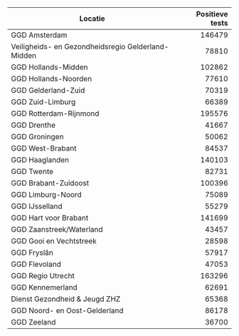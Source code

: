 | Locatie | Positieve tests |
|---------|----------------:|
| GGD Amsterdam                            | 146479 |
| Veiligheids- en Gezondheidsregio Gelderland-Midden | 78810 |
| GGD Hollands-Midden                      | 102862 |
| GGD Hollands-Noorden                     | 77610 |
| GGD Gelderland-Zuid                      | 70319 |
| GGD Zuid-Limburg                         | 66389 |
| GGD Rotterdam-Rijnmond                   | 195576 |
| GGD Drenthe                              | 41667 |
| GGD Groningen                            | 50062 |
| GGD West-Brabant                         | 84537 |
| GGD Haaglanden                           | 140103 |
| GGD Twente                               | 82731 |
| GGD Brabant-Zuidoost                     | 100396 |
| GGD Limburg-Noord                        | 75089 |
| GGD IJsselland                           | 55279 |
| GGD Hart voor Brabant                    | 141699 |
| GGD Zaanstreek/Waterland                 | 43457 |
| GGD Gooi en Vechtstreek                  | 28598 |
| GGD Fryslân                              | 57917 |
| GGD Flevoland                            | 47053 |
| GGD Regio Utrecht                        | 163296 |
| GGD Kennemerland                         | 62691 |
| Dienst Gezondheid & Jeugd ZHZ            | 65368 |
| GGD Noord- en Oost-Gelderland            | 86178 |
| GGD Zeeland                              | 36700 |
